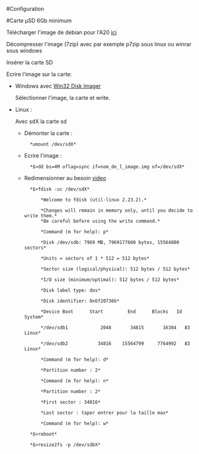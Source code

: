 #Configuration

#Carte µSD 6Gb minimum

Télécharger l'image de debian pour l'A20 [ici](https://drive.google.com/file/d/0B-bAEPML8fwlOWVVcUxnSTE4YTg/edit)

Décompresser l'image (7zip) avec par exemple p7zip sous linux ou winrar sous windows

Insérer la carte SD

Ecrire l'image sur la carte:

- Windows avec [Win32 Disk Imager](http://sourceforge.net/projects/win32diskimager/)

	Sélectionner l'image, la carte et write.

- Linux :

	Avec sdX la carte sd
	
	- Démonter la carte :
	
			*umount /dev/sdX*
	
	- Ecrire l'image :
	
			*$>dd bs=4M oflag=sync if=nom_de_l_image.img of=/dev/sdX*
	
	- Redimensionner au besoin [video](https://www.youtube.com/watch?v=R4VovMDnsIE)
		
			*$>fdisk -uc /dev/sdX*

				*Welcome to fdisk (util-linux 2.23.2).*
					
				*Changes will remain in memory only, until you decide to write them.*
				*Be careful before using the write command.*
					
				*Command (m for help): p*
					
				*Disk /dev/sdb: 7969 MB, 7969177600 bytes, 15564800 sectors*
				
				*Units = sectors of 1 * 512 = 512 bytes*
				
				*Sector size (logical/physical): 512 bytes / 512 bytes*
				
				*I/O size (minimum/optimal): 512 bytes / 512 bytes*
				
				*Disk label type: dos*
				
				*Disk identifier: 0x6f20736b*
					
				*Device Boot      Start         End      Blocks   Id  System*
				
				*/dev/sdb1            2048       34815       16384   83  Linux*
				
				*/dev/sdb2           34816    15564799     7764992   83  Linux*
					
				*Command (m for help): d*
	
				*Partition number : 2*
	
				*Command (m for help): n*
	
				*Partition number : 2*
	
				*First sector : 34816*
	
				*Last sector : taper entrer pour la taille max*
	
				*Command (m for help): w*

			*$>reboot*

			*$>resize2fs -p /dev/sdbX*
		
